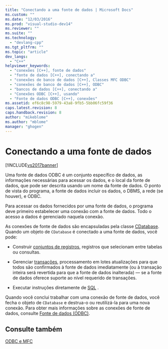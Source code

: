 ```yaml
---
title: "Conectando a uma fonte de dados | Microsoft Docs"
ms.custom: ""
ms.date: "12/03/2016"
ms.prod: "visual-studio-dev14"
ms.reviewer: ""
ms.suite: ""
ms.technology: 
  - "devlang-cpp"
ms.tgt_pltfrm: ""
ms.topic: "article"
dev_langs: 
  - "C++"
helpviewer_keywords: 
  - "conexões [C++], fonte de dados"
  - "fonte de dados [C++], conectando a"
  - "conexões de banco de dados [C++], Classes MFC ODBC"
  - "conexões de banco de dados [C++], ODBC"
  - "bancos de dados [C++], conectando a"
  - "Conexões ODBC [C++], usando"
  - "Fonte de dados ODBC [C++], conexões"
ms.assetid: ef6c8c98-5979-43a8-9fb5-5bb06fc59f36
caps.latest.revision: 8
caps.handback.revision: 8
author: "mikeblome"
ms.author: "mblome"
manager: "ghogen"
---
```

# Conectando a uma fonte de dados
[!INCLUDE[vs2017banner](../../assembler/inline/includes/vs2017banner.md)]

Uma fonte de dados ODBC é um conjunto específico de dados, as informações necessárias para acessar os dados, e o local da fonte de dados, que pode ser descrita usando um nome da fonte de dados.  O ponto de vista do programa, a fonte de dados incluir os dados, o DBMS, a rede \(se houver\), e ODBC.  
  
 Para acessar os dados fornecidos por uma fonte de dados, o programa deve primeiro estabelecer uma conexão com a fonte de dados.  Todo o acesso a dados é gerenciado naquela conexão.  
  
 As conexões de fonte de dados são encapsuladas pela classe [CDatabase](../../mfc/reference/cdatabase-class.md).  Quando um objeto de `CDatabase` é conectado a uma fonte de dados, você pode:  
  
-   Construir [conjuntos de registros](../Topic/CRecordset%20Class.md), registros que selecionam entre tabelas ou consultas.  
  
-   Gerenciar [transações](../../data/odbc/transaction-odbc.md), processamento em lotes atualizações para que todos são confirmados à fonte de dados imediatamente \(ou à transação inteira será revertida para que a fonte de dados inalterada\) — se a fonte de dados oferece suporte ao nível requerido de transações.  
  
-   Executar instruções diretamente de [SQL](../../data/odbc/sql.md) .  
  
 Quando você conclui trabalhar com uma conexão de fonte de dados, você fecha o objeto de `CDatabase` e destrua\-o ou reutilizá\-la para uma nova conexão.  Para obter mais informações sobre as conexões de fonte de dados, consulte [Fonte de dados \(ODBC\)](../../data/odbc/data-source-odbc.md).  
  
## Consulte também  
 [ODBC e MFC](../../data/odbc/odbc-and-mfc.md)